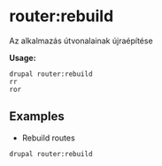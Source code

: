 # router:rebuild
Az alkalmazás útvonalainak újraépítése

**Usage:**
```
drupal router:rebuild
rr
ror
```

## Examples
* Rebuild routes
```
drupal router:rebuild
```
